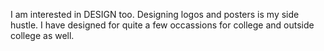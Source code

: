 I am interested in DESIGN too. Designing logos and posters is my side hustle. I have designed for quite a few occassions for college and outside college as well.
